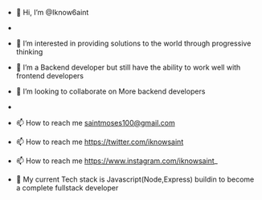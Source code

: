 - 👋 Hi, I’m @Iknow6aint
- 
- 👀 I’m interested in providing solutions to the world through progressive thinking 

- 🌱 I’m a Backend developer but still have the ability to  work well with frontend developers

- 💞️ I’m looking to collaborate on More backend developers 
- 
- 📫 How to reach me saintmoses100@gmail.com
 - 📫 How to reach me https://twitter.com/iknowsaint
- 📫 How to reach me https://www.instagram.com/iknowsaint_


- 👀 My current Tech stack is Javascript(Node,Express) buildin to become a complete fullstack  developer
<!---
Iknow6aint/Iknow6aint is a ✨ special ✨ repository because its `README.md` (this file) appears on your GitHub profile.
You can click the Preview link to take a look at your changes.
--->
